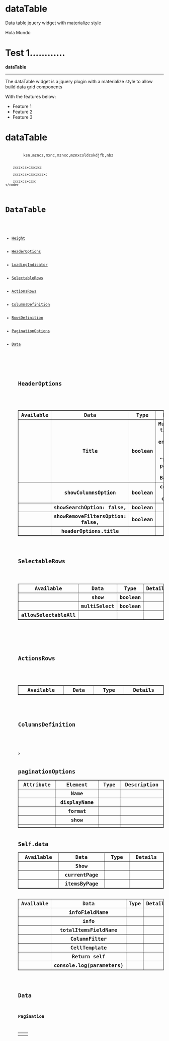 # dataTable
Data table jquery widget with materialize style

Hola Mundo

<h1>Test 1............</h1>


**dataTable**

***

The dataTable widget is a jquery plugin with a materialize style to allow build data grid components

With the features below:

* Feature 1
* Feature 2
* Feature 3


<h1>dataTable</h1>
    <code>
        ksn,mzncz,mxnc,mznxc,mznxcsldcskdjfb,nbz

        zxczxczxczxczxc

        zxczxczxczxczxczxc

        zxczxczxczxc
    </code>




<h1>DataTable</h1>
<ul>
        <li><a href="#Height">Height</li></a>
        <li><a href="#HeaderOptions">HeaderOptions</li></a> 
        <li><a href="#LoadingIndicator">LoadingIndicator</li></a>
        <li><a href="#SelectableRows">SelectableRows</li></a>
        <li><a href="ActionsRows">ActionsRows</li></a>
        <li><a href="#ColumnsDefinition">ColumnsDefinition</li></a>
        <li><a href="#RowsDefinition">RowsDefinition</li></a>
        <li><a href="#PaginationOptions">PaginationOptions</li></a>
        <li><a href="#Data">Data</li></a>
         <ul>
           
  <h2>HeaderOptions</h2>
    <table>
   <table border="1" cellpadding="15" cellspacing="0" width="75%">
                 
 <th width="10%"scope="col">Available</th>
 <th width="10%"scope="col">Data</th>
 <th width="10%"scope="col">Type</th>
 <th width="10%"scope="col">Details</th>
                   
<tr>

 <th></th>
 <th>Title </th>
 <th>boolean</th>
 <th>Muestra el titulo en el encabezado de la tabla  "Error en parámetro 'tipo Bandeja'"</th>
            
 </tr>
            
 <tr>
 <th></th>
 <th>showColumnsOption</th>
 <th>boolean</th>
 <th>configura las columnas</th>
  </tr>
            
  <tr>
  <th></th>
  <th> showSearchOption: false,  </td>
  <th>boolean</th>
  <th></th>
  </tr>
  <tr>
  <th></th>
  <th> showRemoveFiltersOption: false,  </th>
  <th>boolean</th>
  <th></th>
  </tr>
   
  <th></th>
  <th> headerOptions.title </th>
  <th></th>
  <th></th>
  </tr>
  </table>
  
<h2>SelectableRows</h2>
<table>
<table border="1" cellpadding="15" cellspacing="0" width="75%">
       
<th width="10%"scope="col">Available</th>
<th width="10%"scope="col">Data</th>
<th width="10%"scope="col">Type</th>
<th width="10%"scope="col">Details</th>

 <tr>
 <th></th>
 <th>show</th>
 <th>boolean</th>
 <th></th>
 </tr>
 <tr>
 <th></th>
 <th>multiSelect</th>
 <th>boolean</th>
 <th></th>
 </tr>
<tr
 <th></th>
 <th> allowSelectableAll</th>
 <th></th>
 <th></th>
 </tr>
                                      
</tr>
                    </table>
            
<tr>


 <h2>ActionsRows</h2>  
 <table>
 <table border="1" cellpadding="15" cellspacing="0" width="75%">
               
 <th width="10%"scope="col">Available</th>
 <th width="10%"scope="col">Data</th>
 <th width="10%"scope="col">Type</th>
 <th width="10%"scope="col">Details</th>
 </tr>
 </table>                 
                     

 <h2>ColumnsDefinition</h2>
 <table>

  <table border="1" cellpadding="15" cellspacing="0" width="75%">
                                                               
 <th width="10%"scope="col">Attribute</th>
 <th width="10%"scope="col">Element</th>
 <th width="10%"scope="col">Type</th>
 <th width="10%"scope="col">Description</th>
 <tr>
 <th></th>
 <th>Name</th>
 <th></th>
 <th></th>
 </tr>
   
 <tr>
 <th></th>
 <th>displayName</th>
 <th></th>
 <th> </th> 

</tr>      
<tr>
 <th></th>>
 <th>format</th>
 <th></th>
 <th></th>
 </tr>        
 <tr>
 <th></th>
 <th>show</th>
 <th></th>
 <th></th>
 </tr>            
 <tr>
 <th></th>
 <th></th>
 <th></th>
 <th></th>
 </tr>  
 
 
 <h2>paginationOptions</h2>  
     <table>
         
 <table border="1" cellpadding="15" cellspacing="0" width="75%">
                    
 <th width="10%"scope="col">Available</th>
 <th width="10%"scope="col">Data</th>
 <th width="10%"scope="col">Type</th>
 <th width="10%"scope="col">Details</th>
  <tr>
 <th></th>  
 <th>Show</th>
 <th></th>
 <th></th>   
                                  
</tr>
<tr>
<th></th>   
<th>currentPage</th>
<th></th>
<th></th>    
                                          
</tr>
<tr>
<th></th>   
<th> itemsByPage</th>
<th></th>
<th></th>    
</tr>   

<h2>Self.data</h2>  
<table>
                                                  
<table border="1" cellpadding="15" cellspacing="0" width="75%">
<th width="10%"scope="col">Available</th>
<th width="10%"scope="col">Data</th>
<th width="10%"scope="col">Type</th>
<th width="10%"scope="col">Details</th>
                                                                   
 <tr>
<th></th>
<th>infoFieldName</th>
<th></th>
<th></th>
</tr>
             
<tr>
<th></th>
<th>info</th>
<th></th>
<th></th>
</tr>
<tr>
<th></th>   
<th>totalItemsFieldName</th>
<th></th>
<th></th>   
</tr>     
<tr>    
<th></th>
<th>ColumnFilter</th>
<th></th>
<th></th>
</tr>                                     
 <tr>    
<th></th>
<th>CellTemplate</th>
<th></th>
<th></th>
</tr>    
             
<tr>    
<th></th>
<th>Return self</th>
<th></th>
<th></th>
</tr>    
<tr>
<th></th>
<th>console.log(parameters)</th>
<th></th>
<th></th>
</tr>   
                    </table>

<h2>Data</h2>
<h3>Pagination</h3>
<table>
 <tr>
<th></th>
<th></th>
 </tr>



</table>



























                     
        
        
               
                        
        
        
        











     



